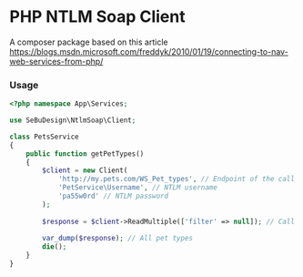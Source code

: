 # PHP NTLM Soap Client
A composer package based on this article https://blogs.msdn.microsoft.com/freddyk/2010/01/19/connecting-to-nav-web-services-from-php/

### Usage

```php
<?php namespace App\Services;

use SeBuDesign\NtlmSoap\Client;

class PetsService
{
    public function getPetTypes()
    {
        $client = new Client(
            'http://my.pets.com/WS_Pet_types', // Endpoint of the call
            'PetService\Username', // NTLM username
            'pa55w0rd' // NTLM password
        );
        
        $response = $client->ReadMultiple(['filter' => null]); // Call the ReadMultiple Soap call with filter parameter
        
        var_dump($response); // All pet types
        die();
    }
}
```
